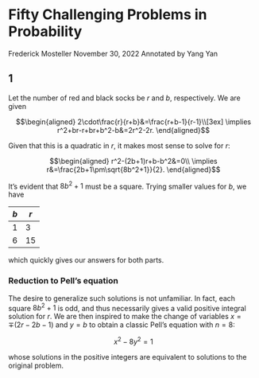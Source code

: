 # Fifty Challenging Problems in Probability

Frederick Mosteller
November 30, 2022
Annotated by Yang Yan

## 1

Let the number of red and black socks be $r$ and $b$, respectively. We are given

$$\begin{aligned}
2\cdot\frac{r}{r+b}&=\frac{r+b-1}{r-1}\\[3ex]
\implies r^2+br-r+br+b^2-b&=2r^2-2r.
\end{aligned}$$

Given that this is a quadratic in $r$, it makes most sense to solve for $r$:

$$\begin{aligned}
r^2-(2b+1)r+b-b^2&=0\\
\implies r&=\frac{2b+1\pm\sqrt{8b^2+1}}{2}.
\end{aligned}$$

It’s evident that $8b^2+1$ must be a square. Trying smaller values for $b$, we have

$b$|$r$
-|-
$1$|$3$
$6$|$15$

which quickly gives our answers for both parts.

### Reduction to Pell’s equation

The desire to generalize such solutions is not unfamiliar. In fact, each square $8b^2+1$ is odd, and thus necessarily gives a valid positive integral solution for $r$. We are then inspired to make the change of variables $x=\mp(2r-2b-1)$ and $y=b$ to obtain a classic Pell’s equation with $n=8$:

$$x^2-8y^2=1$$

whose solutions in the positive integers are equivalent to solutions to the original problem.
